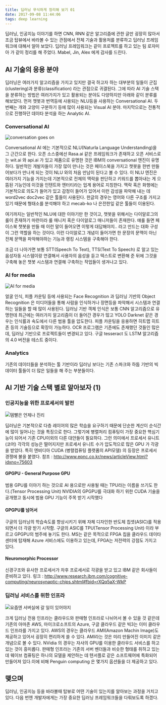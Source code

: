 ```yaml
---
title: 딥러닝 무식하게 정리해 보기 01
date: 2017-09-08 11:44:06
tags: deep learning
---
```


딥러닝, 인공지능 이야기를 하면 CNN, RNN 같은 알고리즘에 관한 글만 굉장히 많아서 조금 탑뷰에서 바라볼 수 있는 관점에서 전체 기술과 활용처를 분류하고 딥러닝 프레임워크에 대해서 알아 보았다. 딥러닝 프레임워크는 같이 프로젝트를 하고 있는 팀 로자미아 가 같이 정리를 해 주었다. Mabel, Jin, Alex 에게 감사를 드린다.


## AI 기술의 응용 분야
딥러닝은 여러가지 알고리즘을 가지고 있지만 결국 하고자 하는 대부분의 일들이 군집(clustering)과 분류(classification) 라는 관점으로 귀결된다. 
그에 따라 AI 기술 스택을 분류하는 방법은 여러가지가 있고 활용되는 분야도 다양하지만 아래와 같이 분류를 해보았다.
먼저 챗봇과 번역등에 사용되는 NLU등을 사용하는 Conversational AI. 
두번째는 개와 고양이 구분하기 등에 많이 사용되는 Visual AI 분야.
마지막으로는 전통적으로 진행하던 데이타 분석을 하는 Analytic AI.

### Conversational AI

![conversation goes on](/images/playmobil-451203_640.jpg)

Conversational AI 에는 기본적으로 NLU(Naturla Language Understanding)을 그 근간으로 한다. 오픈 소스중에선 Rasa.ai 같은 프레임워크가 존재하고 오픈 서비스로는 wit.ai 와 api.ai 가 있고 제품으로 유명한 것은 IBM의 conversational 엔진이 유명하다. 일반적인 개발자들이 가장 많이 만나는 것은 페이스북을 가지고 챗봇을 한번 만들어보다가 만나게 되는 것이 NLU 와의 처음 만남이 된다고 볼 수 있다. 이 NLU 엔진은 여러가지 기능을 가지는데 기본적으로 전체의 맥락을 판단하고 키워드를 뽑아내는 게 으뜸된 기능인데 이것을 인텐트와 엔터티라는 업계 용어로 지칭한다.
맥락 혹은 화행에는 기본적으로 의도가 들어가 있고 감정이 들어가 있어서 이런 감성을 파악해 내는 데 word2vec doc2vec 같은 툴들이 사용된다. 한글의 경우는 영어와 다른 구조를 가지고 있기 때문에 형태소를 분석해야 하고 mecab-ko 나 은전한잎 같은 툴들이 이용된다. 

여기까지는 일반적인 NLU에 대한 이야기만 한 것이고, 챗봇을 위해서는 다이알로그의 룰이 존재하기 마련이라 룰 매니저 혹은 다이알로그 매니저들이 존재한다. 얘룰 들면 페이스북 챗봇을 만들 때 이런 말이 들어오면 이렇게 대답해야지.. 라고 만드는 대화 구성이 그런 역할을 하는 것이다. 이런 다이알로그 개념이 들어가면 한 문장의 문맥이 아닌 전체 문맥을 파악해야하는 기능과 랭킹 시스템을 구축해야 한다.

조금 더 나아가면 보통 STT(Speech To Text), TTS(Text To Speech) 로 알고 있는 음성자동 시스템이랑 연결해서 사용자의 음성을 듣고 텍스트로 변환해 준 뒤에 그것을 구축해 놓은 챗봇 시스템과 연결해 구축하는 작업들이 생겨나고 있다.

### AI for media

![AI for media](/images/abstract-1233873_640.jpg)

얼굴 인식, 피플 카운팅 등에 사용되는 Face Recognition 과 딥러닝 기반의 Object Recognition 은 미디어들을 통해 사람을 인식하거나 장면등을 파악해서 시스템과 연결하는 일들을 할 때 많이 사용된다. 딥러닝 기반 객체 인식은 보통 CNN 알고리즘으로 유명한데 최근에는 여러가지 알고리즘이 더 들어간 경우가 많고 YOLO Darknet 같은 경우는 인식률과 속도에서 다른 범용 툴을 압도한다.
피플 카운팅을 응용하면 히트맵 히트존 등의 기술등으로 확장이 가능하다.
OCR 프로그램은 기존에도 존재했던 것들인 많은데, 딥러닝 기반으로 프로젝트들이 변경되고 있다. 구글 tesseract 도 LSTM 알고리즘의 4.0 버전을 테스트 중이다.

### Analytics
기존의 데이터들을 분석하는 툴 기반이라 딥러닝 보다는 기존 스파크와 하둡 기반의 빅데이터 툴들이 더 많은 일들을 해 주는 부분들이다.


## AI 기반 기술 스택 별로 알아보자 (1)

### 인공지능을 위한 프로세서의 발전 

![템빨은 언제나 진리](/images/nvidia-1201077_640.jpg)

딥러닝은 기본적으로 다층 레이어의 많은 학습을 요구하기 때문에 단순한 계산이 순식간에 많이 일어나는 것을 특징으로 한다. 그렇기에 병렬처리 컴퓨팅이 가장 중요한 핵심기능이 되어서 기존 CPU이외의 다른 대안들이 필요하다. 
그런 의미에서 프로세서 유니트(코어) 각각의 성능은 떨어지지만 프로세서 유니트 수가 압도적으로 많은 GPU 가 각광을 받았다. 특히 엔비디아 CUDA (병렬컴퓨팅 플랫폼의 API모델) 의 등장은 프로세서 경쟁에 불을 붙였다.
참조 : http://www.epnc.co.kr/news/articleView.html?idxno=75603 

#### GPGPU - General Purpose GPU 
범용 GPU를 이야기 하는 것으로 AI 용으로만 사용될 때는 TPU라는 이름을 쓰기도 한다.(Tensor Processing Unit) NVIDIA의 GPGPU를 극대화 하기 위한 CUDA 기술을 공개했고 동시에 범용 GPU 기능이 주목 받기 시작했다

#### GPGPU를 넘어서 
구글의 딥러닝의 학습속도를 향상시키기 위해 자체 디자인한 반도체 칩셋(ASIC)를 적용되면서 더 각광 받기 시작함. 구글의 ASIC를 TPU(Tensor Processing Unit) 이라 부르고 GPGPU의 범주에 놓기도 한다.
MS는 같은 목적으로 FPGA 칩을 클라우드 데이타 센터에 탑재해 Azure 서비스에도 이용하고 있는데, FPGA는 저전력의 강점도 가지고 있다.

#### Neuromorphic Processor
신경구조와 유사한 프로세서가 차후 프로세서로 각광을 받고 있고 IBM 같은 회사들이 준비하고 있다.
링크 : http://www.research.ibm.com/cognitive-computing/neurosynaptic-chips.shtml#fbid=rXQq5aX-WkP


### 딥러닝 서비스를 위한 인프라
![요즘엔 서버실에 갈 일이 있어야지](/images/server-2160321_640.jpg)

크게 딥러닝 전용 인프라는 클라우드와 판매형 인프라로 나뉘어서 볼 수 있을 것 같은데 기존의 아마존 AWS, 마이크로소프트의 Azure, 구글 클라우드 같은 빅3는 이미 클라우드 인프라를 가지고 있다.
AWS의 경우는 클라우드 AMI(Amazon Machin Image)도 제공하고 있어서 굉장히 편리하게 쓸 수 있다. AMI라는 것은 미리 만들어진 이미지 같은 개념으로 볼 수 있다. NVidia 의 경우는 자사의 GPU를 이용한 클라우드 서비스를 하고 있는 것이 흥미롭다.
판매형 인프라는 기존의 서버 벤더들과 비슷한 형태를 취하고 있는데 웨이브 컴퓨팅은 하나의 모델을 제안하는 데 텐서플로 같은 소프트웨어에 특화되어 만들어져 있다.이에 비해 Penguin computing 은 몇가지 옵션들을 더 제공하고 있다.

## 맺으며

딥러닝, 인공지능 등을 바라볼때 탑뷰로 어떤 기술이 있는지를 알아보는 과정을 거치고 있다. 다음 번엔 개발자에게는 가장 중요한 딥러닝 프레임워크들을 다뤄보도록 하겠다. 
